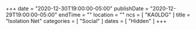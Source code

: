 +++
date = "2020-12-30T19:00:00-05:00"
publishDate = "2020-12-29T19:00:00-05:00"
endTime = ""
location = ""
ncs = [ "KA0LDG" ]
title = "Isolation Net"
categories = [ "Social" ]
dates = [ "Hidden" ]
+++
